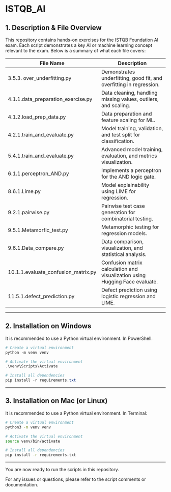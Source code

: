# ISTQB_AI

## 1. Description & File Overview

This repository contains hands-on exercises for the ISTQB Foundation AI exam. Each script demonstrates a key AI or machine learning concept relevant to the exam. Below is a summary of what each file covers:

| File Name                        | Description                                                        |
|----------------------------------|--------------------------------------------------------------------|
| 3.5.3. over_underfitting.py      | Demonstrates underfitting, good fit, and overfitting in regression. |
| 4.1.1.data_preparation_exercise.py | Data cleaning, handling missing values, outliers, and scaling.      |
| 4.1.2.load_prep_data.py          | Data preparation and feature scaling for ML.                        |
| 4.2.1.train_and_evaluate.py      | Model training, validation, and test split for classification.      |
| 5.4.1.train_and_evaluate.py      | Advanced model training, evaluation, and metrics visualization.     |
| 6.1.1.perceptron_AND.py          | Implements a perceptron for the AND logic gate.                     |
| 8.6.1.Lime.py                    | Model explainability using LIME for regression.                     |
| 9.2.1.pairwise.py                | Pairwise test case generation for combinatorial testing.            |
| 9.5.1.Metamorfic_test.py         | Metamorphic testing for regression models.                          |
| 9.6.1.Data_compare.py            | Data comparison, visualization, and statistical analysis.           |
| 10.1.1.evaluate_confusion_matrix.py | Confusion matrix calculation and visualization using Hugging Face evaluate. |
| 11.5.1.defect_prediction.py      | Defect prediction using logistic regression and LIME.               |

---

## 2. Installation on Windows

It is recommended to use a Python virtual environment. In PowerShell:

```powershell
# Create a virtual environment
python -m venv venv

# Activate the virtual environment
.\venv\Scripts\Activate

# Install all dependencies
pip install -r requirements.txt
```

---

## 3. Installation on Mac (or Linux)

It is recommended to use a Python virtual environment. In Terminal:

```bash
# Create a virtual environment
python3 -m venv venv

# Activate the virtual environment
source venv/bin/activate

# Install all dependencies
pip install -r requirements.txt
```

---
You are now ready to run the scripts in this repository.

For any issues or questions, please refer to the script comments or documentation.
